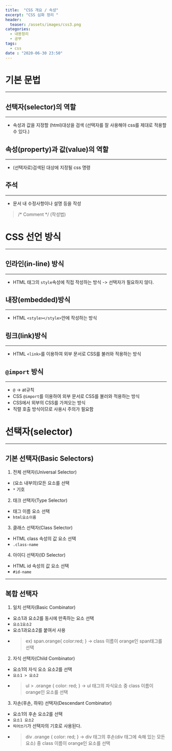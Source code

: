 ```yaml
---
title:  "CSS 개요 / 속성"
excerpt: "CSS 심화 정리 "
header:
  teaser: /assets/images/css3.png
categories:
  - 내용정리
  - 공부
tags:
  - css
date : "2020-06-30 23:50"
---
```


# 기본 문법

---

## 선택자(selector)의 역할

---

* 속성과 값을 지정할 (html)대상을 검색 (선택자를 잘 사용해야 css를 제대로 적용할 수 있다.)

## 속성(property)과 값(value)의 역할

---

* (선택자로)검색된 대상에 지정될 css 명령

## 주석

---

* 문서 내 수정사항이나 설명 등을 작성
> /* Comment */ (작성법)


# CSS 선언 방식

---

## 인라인(in-line) 방식

---

* HTML 태그의 `style`속성에 직접 작성하는 방식
-> 선택자가 필요하지 않다.

## 내장(embedded)방식

---

* HTML `<style></style>`안에 작성하는 방식

## 링크(link)방식

---

* HTML `<link>`를 이용하여 외부 문서로 CSS를 불러와 적용하는 방식

## `@import` 방식

---

* `@` -> at규칙
* CSS `@import`를 이용하여 외부 문서로 CSS를 불러와 적용하는 방식
* CSS에서 외부의 CSS를 가져오는 방식 
* 직렬 호출 방식이므로 사용시 주의가 필요함 

# 선택자(selector)

---

## 기본 선택자(Basic Selectors)

1. 전체 선택자(Universal Selector)
  - (요소 내부의)모든 요소를 선택
  - `*` 기호

2. 태크 선택자(Type Selector)
  - 태그 이름 요소 선택
  - `html요소이름`
3. 클래스 선택자(Class Selector)
  - HTML class 속성의 값 요소 선택
  - `.class-name`

4. 아이디 선택자(ID Selector)
  - HTML id 속성의 값 요소 선택
  - `#id-name`

---

## 복합 선택자

1. 일치 선택자(Basic Combinator)
  - 요소1과 요소2를 동시에 만족하는 요소 선택
  - `요소1요소2`  
  - 요소1과요소2를 붙여서 사용
  - > ex) span.orange{ color:red; } -> class 이름이 orange인 span태그를 선택

2. 자식 선택자(Child Combinator)
  - 요소1의 자식 요소 요소2를 선택
  - `요소1 > 요소2`
  - > ul > .orange { color: red; } -> ul 태그의 자식요소 중 class 이름이 orange인 요소를 선택

3. 자손(후손, 하위) 선택자(Descendant Combinator)
  - 요소1의 후손 요소2를 선택
  - `요소1 요소2`
  - `띄어쓰기`가 선택자의 기호로 사용된다.
  - > div .orange { color: red; } -> div 태그의 후손(div 태그에 속해 있는 모든 요소) 중 class 이름이 orange인 요소를 선택 